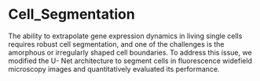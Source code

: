 # Cell_Segmentation
The ability to extrapolate gene expression dynamics in living single cells requires robust cell segmentation, and one of the challenges is the amorphous or irregularly shaped cell boundaries. To address this issue, we modified the U- Net architecture to segment cells in fluorescence widefield microscopy images and quantitatively evaluated its performance. 

